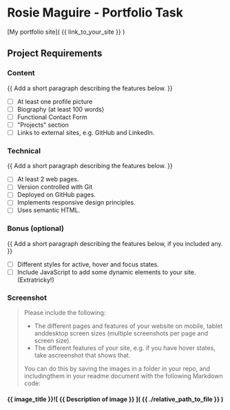 # Rosie Maguire - Portfolio Task
[My portfolio site]( {{ link_to_your_site }} )

## Project Requirements

### Content
{{ Add a short paragraph describing the features below. }}
- [ ] At least one profile picture
- [ ] Biography (at least 100 words)
- [ ] Functional Contact Form
- [ ] "Projects" section
- [ ] Links to external sites, e.g. GitHub and LinkedIn.

### Technical
{{ Add a short paragraph describing the features below. }}
- [ ] At least 2 web pages.
- [ ] Version controlled with Git
- [ ] Deployed on GitHub pages.
- [ ] Implements responsive design principles.
- [ ] Uses semantic HTML.

### Bonus (optional)
{{ Add a short paragraph describing the features below, if you included any. }}
- [ ] Different styles for active, hover and focus states.
- [ ] Include JavaScript to add some dynamic elements to your site. (Extratricky!)

### Screenshot
> Please include the following:
> - The different pages and features of your website on mobile, tablet anddesktop screen sizes (multiple screenshots per page and screen size).
> - The different features of your site, e.g. if you have hover states, take ascreenshot that shows that.
>
> You can do this by saving the images in a folder in your repo, and includingthem in your readme document with the following Markdown code:

#### {{ image_title }}![ {{ Description of image }} ]( {{ ./relative_path_to_file }} )
